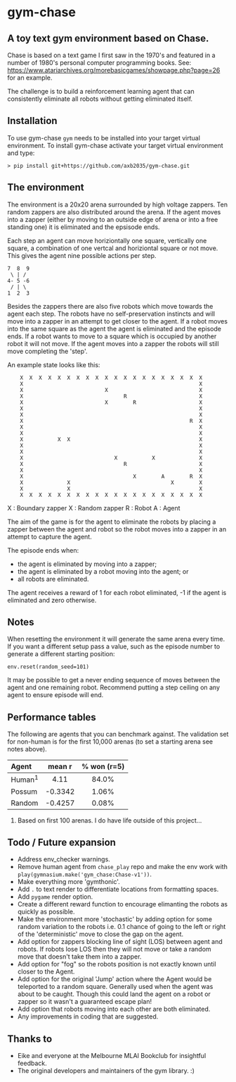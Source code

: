 # gym-chase
## A toy text gym environment based on Chase.

Chase is based on a text game I first saw in the 1970's and featured
in a number of 1980's personal computer programming books. See:
https://www.atariarchives.org/morebasicgames/showpage.php?page=26
for an example.

The challenge is to build a reinforcement learning agent that can consistently
eliminate all robots without getting eliminated itself.

## Installation
To use gym-chase ```gym``` needs to be installed into your target virtual 
environment. To install gym-chase activate your target virtual environment and
type:
```
> pip install git+https://github.com/axb2035/gym-chase.git
```

## The environment
The environment is a 20x20 arena surrounded by high voltage zappers. Ten 
random zappers are also distributed around the arena. If the agent moves 
into a zapper (either by moving to an outside edge of arena or into a free 
standing one) it is eliminated and the epsisode ends.

Each step an agent can move horiziontally one square, vertically one 
square, a combination of one vertcal and horiziontal square or not move.
This gives the agent nine possible actions per step.

	7  8  9
	 \ | /
	4- 5 -6
	 / | \
	1  2  3

Besides the zappers there are also five robots which move towards the
agent each step. The robots have no self-preservation instincts and will
move into a zapper in an attempt to get closer to the agent. If a robot 
moves into the same square as the agent the agent is eliminated and the
episode ends. If a robot wants to move to a square which is occupied
by another robot it will not move. If the agent moves into a zapper the
robots will still move completing the 'step'.    

An example state looks like this:
```
    X  X  X  X  X  X  X  X  X  X  X  X  X  X  X  X  X  X  X  X 
    X                                                        X 
    X                          X                             X 
    X                                R                       X 
    X                          X        R                    X 
    X                                                        X 
    X                                                        X 
    X                                                     R  X 
    X                                                        X 
    X                                                        X 
    X           X  X                                         X 
    X                                                        X 
    X                                                        X 
    X                             X           X              X 
    X                                R                       X 
    X                                                        X 
    X                                   X        A        R  X 
    X              X                                X        X 
    X              X                                         X 
    X  X  X  X  X  X  X  X  X  X  X  X  X  X  X  X  X  X  X  X 
```
X : Boundary zapper
X : Random zapper
R : Robot
A : Agent

The aim of the game is for the agent to eliminate the robots by placing 
a zapper between the agent and robot so the robot moves into a zapper in 
an attempt to capture the agent.

The episode ends when:
- the agent is eliminated by moving into a zapper;
- the agent is eliminated by a robot moving into the agent; or
- all robots are eliminated.

The agent receives a reward of 1 for each robot eliminated, -1 if the agent
is eliminated and zero otherwise.

## Notes

When resetting the environment it will generate the same arena every time. If
you want a different setup pass a value, such as the episode number to generate 
a different starting position:
```
env.reset(random_seed=101)
```
It may be possible to get a never ending sequence of moves between the agent 
and one remaining robot. Recommend putting a step ceiling on any agent to
ensure episode will end.

## Performance tables
The following are agents that you can benchmark against. The validation set for 
non-human is for the first 10,000 arenas (to set a starting arena see notes 
above).

| Agent   | mean r  | % won (r=5) |
| :-------|:-------:|:-----------:|
| Human<sup>1</sup>  |  4.11  	| 84.0%       |
| Possum  | -0.3342 |  1.06%      |
| Random  | -0.4257 |  0.08%      |

1. Based on first 100 arenas. I do have life outside of this project...

## Todo / Future expansion

- Address env_checker warnings.
- Remove human agent from `chase_play` repo and make the env work with 
`play(gymnasium.make('gym_chase:Chase-v1'))`.
- Make everything more 'gymthonic'.
- Add `.` to text render to differentiate locations from formatting spaces.
- Add `pygame` render option.
- Create a different reward function to encourage elimanting the robots as
quickly as possible.
- Make the environment more 'stochastic' by adding option for some random 
variation to the robots i.e. 0.1 chance of going to the left or right of the 
'deterministic' move to close the gap on the agent.
- Add option for zappers blocking line of sight (LOS) between agent and robots. 
If robots lose LOS then they will not move or take a random move that doesn't
take them into a zapper.
- Add option for "fog" so the robots position is not exactly known until 
closer to the Agent.
- Add option for the original 'Jump' action where the Agent would be 
teleported to a random square. Generally used when the agent was about to be 
caught. Though this could land the agent on a robot or zapper so it wasn't a 
guaranteed escape plan!
- Add option that robots moving into each other are both eliminated.
- Any improvements in coding that are suggested.

## Thanks to
- Eike and everyone at the Melbourne MLAI Bookclub for insightful feedback.
- The original developers and maintainers of the gym library. :)
